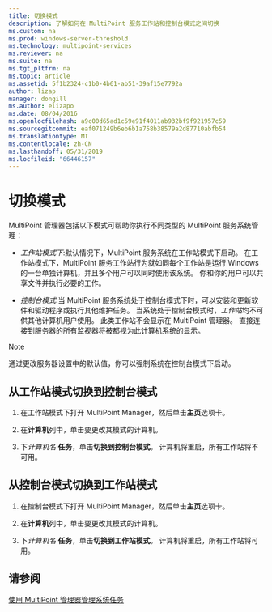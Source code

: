 ```yaml
---
title: 切换模式
description: 了解如何在 MultiPoint 服务工作站和控制台模式之间切换
ms.custom: na
ms.prod: windows-server-threshold
ms.technology: multipoint-services
ms.reviewer: na
ms.suite: na
ms.tgt_pltfrm: na
ms.topic: article
ms.assetid: 5f1b2324-c1b0-4b61-ab51-39af15e7792a
author: lizap
manager: dongill
ms.author: elizapo
ms.date: 08/04/2016
ms.openlocfilehash: a9c00d65ad1c59e91f4011ab932bf9f921957c59
ms.sourcegitcommit: eaf071249b6eb6b1a758b38579a2d87710abfb54
ms.translationtype: MT
ms.contentlocale: zh-CN
ms.lasthandoff: 05/31/2019
ms.locfileid: "66446157"
---
```

# <a name="switch-between-modes"></a>切换模式
MultiPoint 管理器包括以下模式可帮助你执行不同类型的 MultiPoint 服务系统管理：  
  
-   *工作站模式下*:默认情况下，MultiPoint 服务系统在工作站模式下启动。 在工作站模式下，MultiPoint 服务工作站行为就如同每个工作站是运行 Windows 的一台单独计算机，并且多个用户可以同时使用该系统。 你和你的用户可以共享文件并执行必要的工作。  
  
-   *控制台模式*:当 MultiPoint 服务系统处于控制台模式下时，可以安装和更新软件和驱动程序或执行其他维护任务。 当系统处于控制台模式时，*工作站*均不可供其他计算机用户使用。 此类工作站不会显示在 MultiPoint 管理器。 直接连接到服务器的所有监视器将被都视为此计算机系统的显示。   
  
> [!NOTE]
> 通过更改服务器设置中的默认值，你可以强制系统在控制台模式下启动。  
> ## <a name="to-switch-from-station-mode-to-console-mode"></a>从工作站模式切换到控制台模式  
  
1.  在工作站模式下打开 MultiPoint Manager，然后单击**主页**选项卡。  
  
2.  在**计算机**列中，单击要更改其模式的计算机。  
  
3.  下*计算机名* **任务**，单击**切换到控制台模式**。 计算机将重启，所有工作站将不可用。  
  
## <a name="to-switch-from-console-mode-to-station-mode"></a>从控制台模式切换到工作站模式  
  
1.  在控制台模式下打开 MultiPoint Manager，然后单击**主页**选项卡。  
  
2.  在**计算机**列中，单击要更改其模式的计算机。  
  
3.  下*计算机名* **任务**，单击**切换到工作站模式**。 计算机将重启，所有工作站将可用。  
  
## <a name="see-also"></a>请参阅  
[使用 MultiPoint 管理器管理系统任务](Manage-System-Tasks-Using-MultiPoint-Manager.md)
